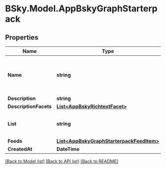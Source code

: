 # BSky.Model.AppBskyGraphStarterpack

## Properties

Name | Type | Description | Notes
------------ | ------------- | ------------- | -------------
**Name** | **string** | Display name for starter pack; can not be empty. | 
**Description** | **string** |  | [optional] 
**DescriptionFacets** | [**List&lt;AppBskyRichtextFacet&gt;**](AppBskyRichtextFacet.md) |  | [optional] 
**List** | **string** | Reference (AT-URI) to the list record. | 
**Feeds** | [**List&lt;AppBskyGraphStarterpackFeedItem&gt;**](AppBskyGraphStarterpackFeedItem.md) |  | [optional] 
**CreatedAt** | **DateTime** |  | 

[[Back to Model list]](../README.md#documentation-for-models) [[Back to API list]](../README.md#documentation-for-api-endpoints) [[Back to README]](../README.md)

